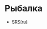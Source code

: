 # Рыбалка
- [SRS(ru)](https://github.com/ReshetnevMihail/Project/blob/master/Documentation/SRS(ru).md)

